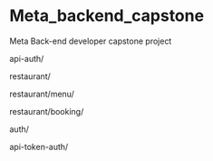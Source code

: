 # Meta_backend_capstone
Meta Back-end developer capstone project


api-auth/

restaurant/

restaurant/menu/

restaurant/booking/

auth/


api-token-auth/
